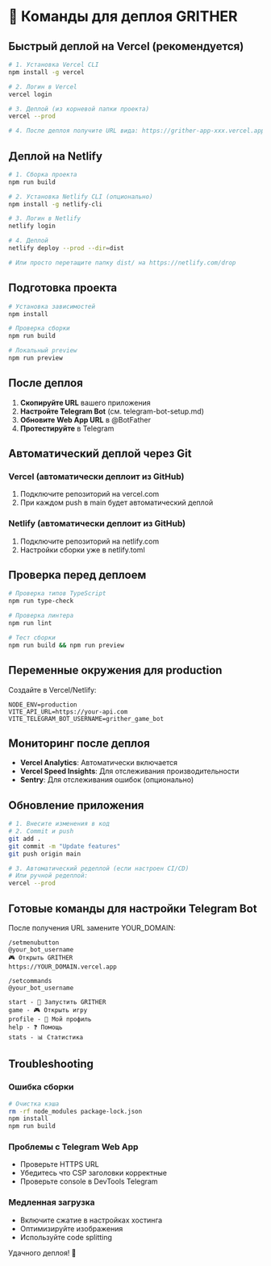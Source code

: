 # 🚀 Команды для деплоя GRITHER

## Быстрый деплой на Vercel (рекомендуется)

```bash
# 1. Установка Vercel CLI
npm install -g vercel

# 2. Логин в Vercel
vercel login

# 3. Деплой (из корневой папки проекта)
vercel --prod

# 4. После деплоя получите URL вида: https://grither-app-xxx.vercel.app
```

## Деплой на Netlify

```bash
# 1. Сборка проекта
npm run build

# 2. Установка Netlify CLI (опционально)
npm install -g netlify-cli

# 3. Логин в Netlify
netlify login

# 4. Деплой
netlify deploy --prod --dir=dist

# Или просто перетащите папку dist/ на https://netlify.com/drop
```

## Подготовка проекта

```bash
# Установка зависимостей
npm install

# Проверка сборки
npm run build

# Локальный preview
npm run preview
```

## После деплоя

1. **Скопируйте URL** вашего приложения
2. **Настройте Telegram Bot** (см. telegram-bot-setup.md)
3. **Обновите Web App URL** в @BotFather
4. **Протестируйте** в Telegram

## Автоматический деплой через Git

### Vercel (автоматически деплоит из GitHub)

1. Подключите репозиторий на vercel.com
2. При каждом push в main будет автоматический деплой

### Netlify (автоматически деплоит из GitHub)

1. Подключите репозиторий на netlify.com  
2. Настройки сборки уже в netlify.toml

## Проверка перед деплоем

```bash
# Проверка типов TypeScript
npm run type-check

# Проверка линтера
npm run lint

# Тест сборки
npm run build && npm run preview
```

## Переменные окружения для production

Создайте в Vercel/Netlify:

```env
NODE_ENV=production
VITE_API_URL=https://your-api.com
VITE_TELEGRAM_BOT_USERNAME=grither_game_bot
```

## Мониторинг после деплоя

- **Vercel Analytics**: Автоматически включается
- **Vercel Speed Insights**: Для отслеживания производительности
- **Sentry**: Для отслеживания ошибок (опционально)

## Обновление приложения

```bash
# 1. Внесите изменения в код
# 2. Commit и push
git add .
git commit -m "Update features"
git push origin main

# 3. Автоматический редеплой (если настроен CI/CD)
# Или ручной редеплой:
vercel --prod
```

## Готовые команды для настройки Telegram Bot

После получения URL замените YOUR_DOMAIN:

```
/setmenubutton
@your_bot_username  
🎮 Открыть GRITHER
https://YOUR_DOMAIN.vercel.app
```

```
/setcommands
@your_bot_username

start - 🚀 Запустить GRITHER
game - 🎮 Открыть игру
profile - 👤 Мой профиль  
help - ❓ Помощь
stats - 📊 Статистика
```

## Troubleshooting

### Ошибка сборки
```bash
# Очистка кэша
rm -rf node_modules package-lock.json
npm install
npm run build
```

### Проблемы с Telegram Web App
- Проверьте HTTPS URL
- Убедитесь что CSP заголовки корректные
- Проверьте console в DevTools Telegram

### Медленная загрузка
- Включите сжатие в настройках хостинга
- Оптимизируйте изображения
- Используйте code splitting

Удачного деплоя! 🚀
